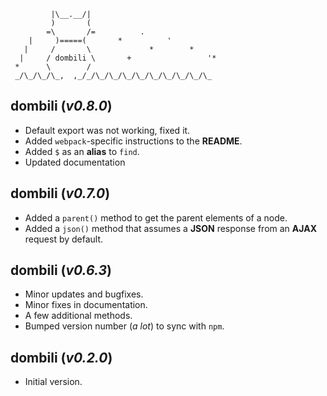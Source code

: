 ```text
         |\__.__/|
         )       (
        =\       /=          .
    |     )=====(       *          '
   |     /       \             *        *
  |     / dombili \       +                 '*
 *      \        /
 _/\_/\_/\_,  ,_/_/\_/\_/\_/\_/\_/\_/\_/\_/\_
```

## **dombili** (*v0.8.0*)

* Default export was not working, fixed it.
* Added `webpack`-specific instructions to the **README**.
* Added `$` as an **alias** to `find`.
* Updated documentation

## **dombili** (*v0.7.0*)

* Added a `parent()` method to get the parent elements of a node.
* Added a `json()` method that assumes a **JSON** response from an **AJAX** request by default.

## **dombili** (*v0.6.3*)

* Minor updates and bugfixes.
* Minor fixes in documentation.
* A few additional methods.
* Bumped version number (*a lot*) to sync with `npm`.

## **dombili** (*v0.2.0*)

* Initial version.
